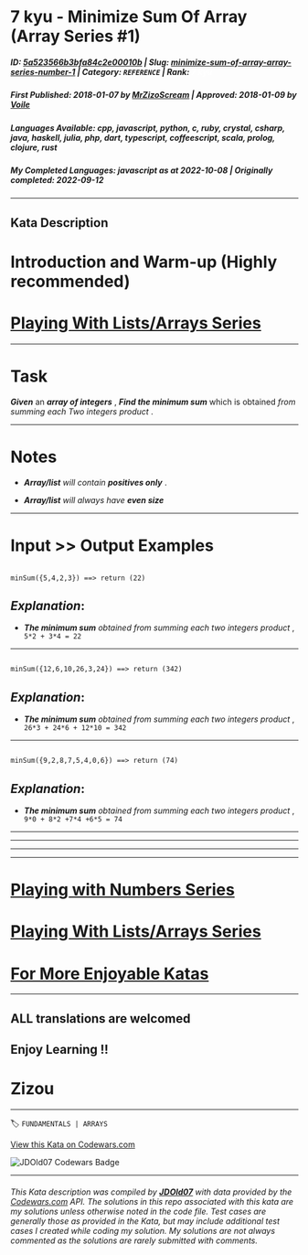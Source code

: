 # 7 kyu - Minimize  Sum Of Array (Array Series #1)   

##### **ID**: [5a523566b3bfa84c2e00010b](https://www.codewars.com/kata/5a523566b3bfa84c2e00010b) | **Slug**: [minimize-sum-of-array-array-series-number-1](https://www.codewars.com/kata/5a523566b3bfa84c2e00010b) | **Category**: `REFERENCE` | **Rank**: <span style="color:white">7 kyu</span>

##### **First Published**: 2018-01-07 ***by*** [MrZizoScream](https://www.codewars.com/users/MrZizoScream) | **Approved**: 2018-01-09 ***by*** [Voile](https://www.codewars.com/users/Voile)

##### **Languages Available**: cpp, javascript, python, c, ruby, crystal, csharp, java, haskell, julia, php, dart, typescript, coffeescript, scala, prolog, clojure, rust

##### **My Completed Languages**: javascript ***as at*** 2022-10-08 | **Originally completed**: 2022-09-12

---

## Kata Description


# Introduction and Warm-up (Highly recommended)



# [Playing With Lists/Arrays Series](https://www.codewars.com/collections/playing-with-lists-slash-arrays)

___



# Task



**_Given_** an **_array of integers_** , **_Find the minimum sum_** which is obtained *from summing each Two integers product* .

___



# Notes 



* **_Array/list_** *will contain* **_positives only_** . 

* **_Array/list_** *will always have* **_even size_**

___



# Input >> Output Examples



```

minSum({5,4,2,3}) ==> return (22) 

```



## **_Explanation_**:



* **_The minimum sum_** *obtained from summing each two integers product* ,  ` 5*2 + 3*4 = 22`

___



```

minSum({12,6,10,26,3,24}) ==> return (342)

```



## **_Explanation_**:



* **_The minimum sum_** *obtained from summing each two integers product* ,  ` 26*3 + 24*6 + 12*10 = 342`



___



```

minSum({9,2,8,7,5,4,0,6}) ==> return (74)

```



## **_Explanation_**:



* **_The minimum sum_** *obtained from summing each two integers product* ,  ` 9*0 + 8*2 +7*4 +6*5 = 74`



___



___

___

___



# [Playing with Numbers Series](https://www.codewars.com/collections/playing-with-numbers)



# [Playing With Lists/Arrays Series](https://www.codewars.com/collections/playing-with-lists-slash-arrays)



# [For More Enjoyable Katas](http://www.codewars.com/users/MrZizoScream/authored)

___



## ALL translations are welcomed



## Enjoy Learning !!

# Zizou

---


🏷 `FUNDAMENTALS | ARRAYS`


[View this Kata on Codewars.com](https://www.codewars.com/kata/5a523566b3bfa84c2e00010b)

![](https://www.codewars.com/users/jdold07/badges/large "JDOld07 Codewars Badge")

---

###### *This Kata description was compiled by [**JDOld07**](https://tpstech.dev) with data provided by the [Codewars.com](https://www.codewars.com) API.  The solutions in this repo associated with this kata are my solutions unless otherwise noted in the code file.  Test cases are generally those as provided in the Kata, but may include additional test cases I created while coding my solution.  My solutions are not always commented as the solutions are rarely submitted with comments.*
